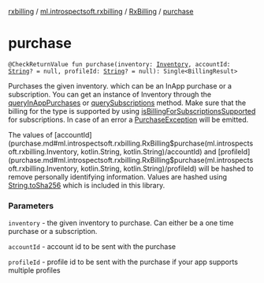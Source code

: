 [rxbilling](../../index.md) / [ml.introspectsoft.rxbilling](../index.md) / [RxBilling](index.md) / [purchase](./purchase.md)

# purchase

`@CheckReturnValue fun purchase(inventory: `[`Inventory`](../-inventory/index.md)`, accountId: `[`String`](https://kotlinlang.org/api/latest/jvm/stdlib/kotlin/-string/index.html)`? = null, profileId: `[`String`](https://kotlinlang.org/api/latest/jvm/stdlib/kotlin/-string/index.html)`? = null): Single<BillingResult>`

Purchases the given inventory. which can be an InApp purchase or a subscription.
You can get an instance of Inventory through the [queryInAppPurchases](query-in-app-purchases.md) or
[querySubscriptions](query-subscriptions.md) method. Make sure that the billing for the type is supported by
using [isBillingForSubscriptionsSupported](is-billing-for-subscriptions-supported.md) for subscriptions.
In case of an error a [PurchaseException](../-purchase-exception/index.md) will be emitted.

The values of [accountId](purchase.md#ml.introspectsoft.rxbilling.RxBilling$purchase(ml.introspectsoft.rxbilling.Inventory, kotlin.String, kotlin.String)/accountId) and [profileId](purchase.md#ml.introspectsoft.rxbilling.RxBilling$purchase(ml.introspectsoft.rxbilling.Inventory, kotlin.String, kotlin.String)/profileId) will be hashed to remove personally identifying
information. Values are hashed using [String.toSha256](../../ml.introspectsoft.rxbilling.extensions/kotlin.-string/to-sha256.md) which is included in this library.

### Parameters

`inventory` - the given inventory to purchase. Can either be a one time purchase or a subscription.

`accountId` - account id to be sent with the purchase

`profileId` - profile id to be sent with the purchase if your app supports multiple profiles
